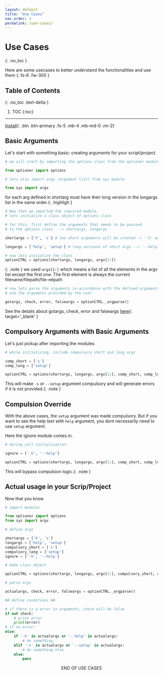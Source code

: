```yaml
---
layout: default
title: "Use Cases"
nav_order: 3
permalink: /use-cases/
---
```


# Use Cases
{: .no_toc }

Here are some usecases to better understand the functionalities and use them
{: fs-6 .fw-300 }

## Table of Contents
{: .no_toc .text-delta }

1. TOC
{:toc}

---

[Install][ghub]{: .btn .btn-primary .fs-5 .mb-4 .mb-md-0 .mr-2}

## Basic Arguments

Let's start with something basic: creating arguments for your script/project.

```python
# we will start by importing the options class from the optioner module

from optioner import options

# lets also import argv (argument list) from sys module

from sys import argv
```

for each arg defined in shortarg must have their long version in the longargs list in the same order.{: .highligh }

```python
# Now that we imported the required module, 
# lets initialize a class object of options class

# for this, first define the arguments that needs to be passsed
# to the options class. --> shortargs, longargs

shortargs = ['h', 's'] # two short arguments will be created -> '-h' and '-s'

longargs = ['help', 'setup'] # long versions of short args --> '--help' and '--setup'

# now lets initialize the class
optionCTRL = options(shortargs, longargs, argv[1:])
```

{: .note }
we used `argv[1:]` which means a list of all the elements in the argv list except the first one. The first element is always the current filename/filepath/file-relpath

```python
# now lets parse the arguments in-accordance with the defined arguments
# and the arguments provided by the user

gotargs, check, error, falseargs = optionCTRL._argparse()
```

See the details about gotargs, check, error and falseargs [here](https://d33pster.github.io/optioner/features/#error-handling){: target='_blank' }

## Compulsory Arguments with Basic Arguments

Let's just pickup after importing the modules
```python
# while initializing, include compulsory short and long args

comp_short = ['s']
comp_long = ['setup']

optionCTRL = options(shortargs, longargs, argv[1:], comp_short, comp_long)
```

This will make `-s` or `--setup` argument compulsory and will generate errors if it is not provided.{: .note }


## Compulsion Override

With the above cases, the `setup` argument was made compulsory. But if you want to see the help text with  `help` argument, you dont necessarily need to use `setup` argument. 

Here the ignore module comes in.
```python
# during call initialization:

ignore = ['-h', '--help']

optionCTRL = options(shortargs, longargs, argv[1:], comp_short, comp_long, ignore)
```

This will bypass compulsion logic.{: .note }


## Actual usage in your Scrip/Project

Now that you know 

```python
# import modules

from optioner import options
from sys import argv

# define args

shortargs = ['h', 's']
longargs = ['help', 'setup']
compulsory_short = ['s']
compulsory_long = ['setup']
ignore = ['-h', '--help']

# make class object

optionCTRL = options(shortargs, longargs, argv[1:], compulsory_short, compulsory_long, ignore)

# parse args

actualargs, check, error, falseargs = optionCTRL._argparse()

## define conditions ##

# if there is a error in arguments, check will be false
if not check:
    # print error
    print(error)
# if no error:
else:
    if '-h' in actualargs or '--help' in actualargs:
        # do something
    elif '-s' in actualargs or '--setup' in actualargs:
        # do something else
    else:
        pass
```
<p align='center'>END OF USE CASES</p>

[ghub]: https://github.com/d33pster/optioner